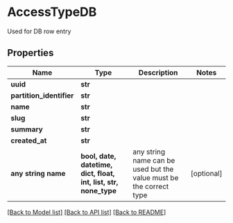 # AccessTypeDB

Used for DB row entry

## Properties
Name | Type | Description | Notes
------------ | ------------- | ------------- | -------------
**uuid** | **str** |  | 
**partition_identifier** | **str** |  | 
**name** | **str** |  | 
**slug** | **str** |  | 
**summary** | **str** |  | 
**created_at** | **str** |  | 
**any string name** | **bool, date, datetime, dict, float, int, list, str, none_type** | any string name can be used but the value must be the correct type | [optional]

[[Back to Model list]](../README.md#documentation-for-models) [[Back to API list]](../README.md#documentation-for-api-endpoints) [[Back to README]](../README.md)


